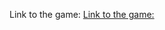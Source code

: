 Link to the game:
[Link to the game:]([https://www.genome.gov/](https://alessandro-silvestri.github.io/javascript_rock_paper_scissors/)https://alessandro-silvestri.github.io/javascript_rock_paper_scissors/)
